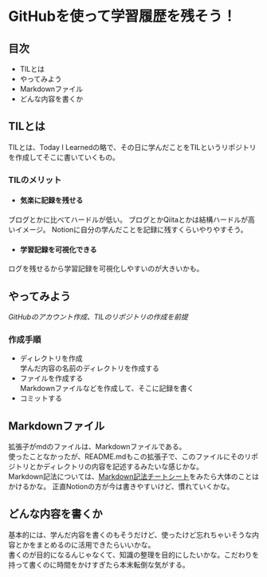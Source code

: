 # GitHubを使って学習履歴を残そう！
## 目次
- TILとは
- やってみよう
- Markdownファイル
- どんな内容を書くか

## TILとは
TILとは、Today I Learnedの略で、その日に学んだことをTILというリポジトリを作成してそこに書いていくもの。

### TILのメリット
- #### 気楽に記録を残せる
ブログとかに比べてハードルが低い。
ブログとかQiitaとかは結構ハードルが高いイメージ。
Notionに自分の学んだことを記録に残すくらいやりやすそう。
- #### 学習記録を可視化できる
ログを残せるから学習記録を可視化しやすいのが大きいかも。

## やってみよう
_GitHubのアカウント作成、TILのリポジトリの作成を前提_
### 作成手順
- ディレクトリを作成  
学んだ内容の名前のディレクトリを作成する
- ファイルを作成する  
Markdownファイルなどを作成して、そこに記録を書く
- コミットする

## Markdownファイル
拡張子がmdのファイルは、Markdownファイルである。  
使ったことなかったが、README.mdもこの拡張子で、このファイルにそのリポジトリとかディレクトリの内容を記述するみたいな感じかな。  
Markdown記法については、[Markdown記法チートシート](https://gist.github.com/mignonstyle/083c9e1651d7734f84c99b8cf49d57fa#file-markdown-cheatsheet-md)をみたら大体のことはかけるかな。
正直Notionの方が今は書きやすいけど、慣れていくかな。

## どんな内容を書くか
基本的には、学んだ内容を書くのもそうだけど、使ったけど忘れちゃいそうな内容とかをまとめるのに活用できたらいいかな。  
書くのが目的になるんじゃなくて、知識の整理を目的にしたいかな。こだわりを持って書くのに時間をかけすぎたら本末転倒な気がする。


